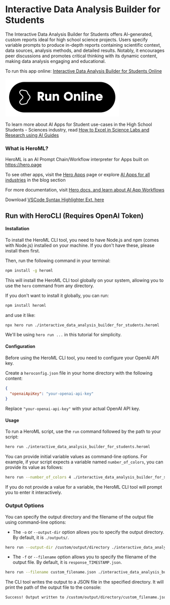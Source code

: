 # Interactive Data Analysis Builder for Students

The Interactive Data Analysis Builder for Students offers AI-generated, custom reports ideal for high school science projects. Users specify variable prompts to produce in-depth reports containing scientific context, data sources, analysis methods, and detailed results. Notably, it encourages peer discussions and promotes critical thinking with its dynamic content, making data analysis engaging and educational.

To run this app online: [Interactive Data Analysis Builder for Students Online](https://hero.page/app/interactive-data-analysis-builder-for-students-custom-engaging-student-data-analysis/ShehxmDwgiGkQgx4tB7c)

[![Run Interactive Data Analysis Builder for Students Online](/assets/run.svg)](https://hero.page/app/interactive-data-analysis-builder-for-students-custom-engaging-student-data-analysis/ShehxmDwgiGkQgx4tB7c)

To learn more about AI Apps for Student use-cases in the High School Students - Sciences industry, read [How to Excel in Science Labs and Research using AI Guides](https://hero.page/blog/ai/high-school-students-sciences/how-to-excel-in-science-labs-and-research-using-ai-guides/170964)

### What is HeroML?
HeroML is an AI Prompt Chain/Workflow interpreter for Apps built on https://hero.page 

To see other apps, visit the [Hero Apps](https://hero.page/apps) page or explore [AI Apps for all industries](https://hero.page/blog) in the blog section

For more documentation, visit [Hero docs, and learn about AI App Workflows](https://hero.page/tutorials/introduction-to-heroml)

Download [VSCode Syntax Highlighter Ext. here](https://marketplace.visualstudio.com/items?itemName=hero-page.heroml)

## Run with HeroCLI (Requires OpenAI Token)

#### Installation

To install the HeroML CLI tool, you need to have Node.js and npm (comes with Node.js) installed on your machine. If you don't have these, please install them first. 

Then, run the following command in your terminal:

```bash
npm install -g heroml
```

This will install the HeroML CLI tool globally on your system, allowing you to use the `hero` command from any directory.

If you don't want to install it globally, you can run:

```bash
npm install heroml
```

and use it like:

```bash
npx hero run ./interactive_data_analysis_builder_for_students.heroml
```

We'll be using `hero run ...` in this tutorial for simplicity.

#### Configuration

Before using the HeroML CLI tool, you need to configure your OpenAI API key. 

Create a `heroconfig.json` file in your home directory with the following content:

```json
{
  "openaiApiKey": "your-openai-api-key"
}
```

Replace `"your-openai-api-key"` with your actual OpenAI API key.

#### Usage

To run a HeroML script, use the `run` command followed by the path to your script:

```bash
hero run ./interactive_data_analysis_builder_for_students.heroml
```

You can provide initial variable values as command-line options. For example, if your script expects a variable named `number_of_colors`, you can provide its value as follows:

```bash
hero run --number_of_colors 4 ./interactive_data_analysis_builder_for_students.heroml
```

If you do not provide a value for a variable, the HeroML CLI tool will prompt you to enter it interactively.

### Output Options

You can specify the output directory and the filename of the output file using command-line options:

- The `-o` or `--output-dir` option allows you to specify the output directory. By default, it is `./outputs/`.

```bash
hero run --output-dir /custom/output/directory ./interactive_data_analysis_builder_for_students.heroml
```

- The `-f` or `--filename` option allows you to specify the filename of the output file. By default, it is `response_TIMESTAMP.json`.

```bash
hero run --filename custom_filename.json ./interactive_data_analysis_builder_for_students.heroml
```

The CLI tool writes the output to a JSON file in the specified directory. It will print the path of the output file to the console:

```bash
Success! Output written to /custom/output/directory/custom_filename.json
```

